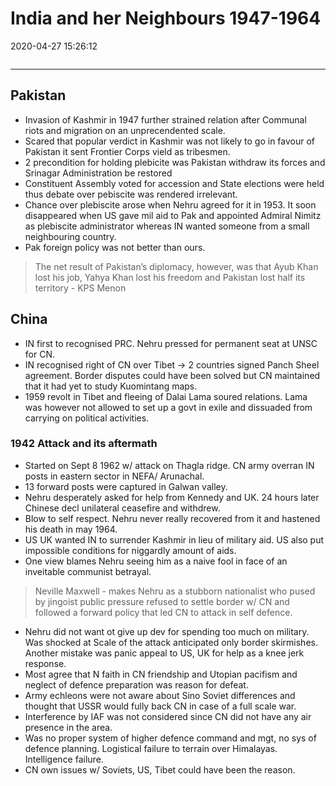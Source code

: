 # India and her Neighbours 1947-1964
2020-04-27 15:26:12
```toc
```
---

## Pakistan
- Invasion of Kashmir in 1947 further strained relation after Communal riots and migration on an unprecendented scale.
- Scared that popular verdict in Kashmir was not likely to go in favour of Pakistan it sent Frontier Corps vield as tribesmen. 
- 2 precondition for holding plebicite was Pakistan withdraw its forces and Srinagar Administration be restored
- Constituent Assembly voted for accession and State elections were held thus debate over pebiscite was rendered irrelevant.
- Chance over plebiscite arose when Nehru agreed for it in 1953. It soon disappeared when US gave mil aid to Pak and appointed Admiral Nimitz as plebiscite administrator whereas IN wanted someone from a small neighbouring country.
- Pak foreign policy was not better than ours.
>    The net result of Pakistan’s diplomacy, however, was that Ayub Khan lost his job, Yahya Khan lost his freedom and Pakistan lost half its territory - KPS Menon

## China
- IN first to recognised PRC. Nehru pressed for permanent seat at UNSC for CN. 
- IN recognised right of CN over Tibet -> 2 countries signed Panch Sheel agreement. Border disputes could have been solved but CN maintained that it had yet to study Kuomintang maps.
- 1959 revolt in Tibet and fleeing of Dalai Lama soured relations. Lama was however not allowed to set up a govt in exile and dissuaded from carrying on political activities.

### 1942 Attack and its aftermath
- Started on Sept 8 1962 w/ attack on Thagla ridge. CN army overran IN posts in eastern sector in NEFA/ Arunachal. 
- 13 forward posts were captured in Galwan valley.
- Nehru desperately asked for help from Kennedy and UK. 24 hours later Chinese decl unilateral ceasefire and withdrew.
- Blow to self respect. Nehru never really recovered from it and hastened his death in may 1964.
- US UK wanted IN to surrender Kashmir in lieu of military aid. US also put impossible conditions for niggardly amount of aids.
- One view blames Nehru seeing him as a naive fool in face of an inveitable communist betrayal.
> Neville Maxwell - makes Nehru as a stubborn nationalist who pused by jingoist public pressure refused to settle border w/ CN and followed a forward policy that led CN to attack in self defence.
-  Nehru did not want ot give up dev for spending too much on military. Was shocked at Scale of the attack anticipated only border skirmishes. Another mistake was panic appeal to US, UK for help as a knee jerk response.
-  Most agree that N faith in CN friendship and Utopian pacifism and neglect of defence preparation was reason for defeat. 
-  Army echleons were not  aware about Sino Soviet differences and thought that USSR would fully back CN in case of a full scale war.
-  Interference by IAF was not considered since CN did not have any air presence in the area.
-  Was no proper system of higher defence command and mgt, no sys of defence planning. Logistical failure to terrain over Himalayas. Intelligence failure.
-  CN own issues w/ Soviets, US, Tibet could have been the reason.



